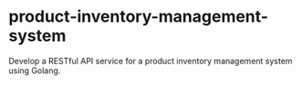 # product-inventory-management-system
Develop a RESTful API service for a product inventory management system using Golang.
